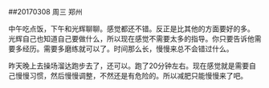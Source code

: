 ##20170308  周三  郑州

中午吃点饭，下午和光辉聊聊。感觉都还不错。反正是比其他的方面要好的多。
光辉自己也知道自己要做什么，所以现在感觉不需要太多的指导。你只要告诉他需要多经历。需要多磨练就可以了。时间那么长，慢慢来总不会错过什么。

昨天晚上去操场溜达跑步去了，还可以。跑了20分钟左右。现在感觉就是需要自己慢慢习惯，然后慢慢调整，不然还是有危险的。所以减肥只能慢慢来了吧。 

